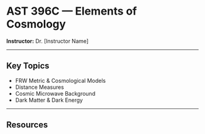 # AST 396C — Elements of Cosmology

**Instructor:** Dr. [Instructor Name]  

---

## Key Topics

- FRW Metric & Cosmological Models  
- Distance Measures  
- Cosmic Microwave Background  
- Dark Matter & Dark Energy  

---

## Resources
